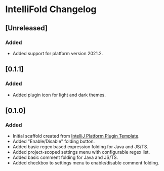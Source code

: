 <!-- Keep a Changelog guide -> https://keepachangelog.com -->

# IntelliFold Changelog

## [Unreleased]
### Added
- Added support for platform version 2021.2.
## [0.1.1]
### Added
- Added plugin icon for light and dark themes.
## [0.1.0]
### Added
- Initial scaffold created from [IntelliJ Platform Plugin Template](https://github.com/JetBrains/intellij-platform-plugin-template).
- Added "Enable/Disable" folding button.
- Added basic regex based expression folding for Java and JS/TS.
- Added project-scoped settings menu with configurable regex list.
- Added basic comment folding for Java and JS/TS.
- Added checkbox to settings menu to enable/disable comment folding.
